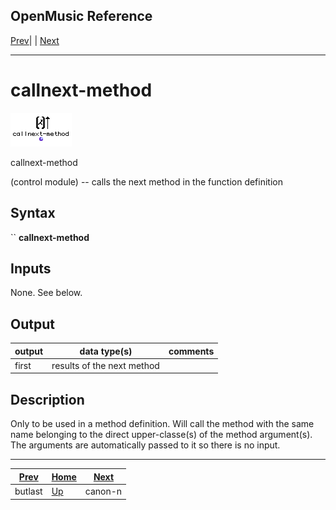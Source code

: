 OpenMusic Reference  
---  
[Prev](butlast)| | [Next](canon-n)  
  
* * *

# callnext-method

![](figures/functions/control/callnext-method.png)

  
  
callnext-method  
  
(control module) \-- calls the next method in the function definition  

## Syntax

`` **callnext-method**` `

## Inputs

None. See below.

## Output

output| data type(s)| comments  
---|---|---  
first| results of the next method|  
  
## Description

Only to be used in a method definition. Will call the method with the same
name belonging to the direct upper-classe(s) of the method argument(s). The
arguments are automatically passed to it so there is no input.

* * *

[Prev](butlast)| [Home](index)| [Next](canon-n)  
---|---|---  
butlast| [Up](funcref.main)| canon-n

